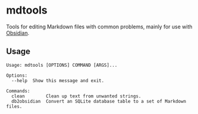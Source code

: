 # mdtools

Tools for editing Markdown files with common problems, mainly for use with
[Obsidian](https://obsidian.md/).

## Usage

```
Usage: mdtools [OPTIONS] COMMAND [ARGS]...

Options:
  --help  Show this message and exit.

Commands:
  clean        Clean up text from unwanted strings.
  db2obsidian  Convert an SQLite database table to a set of Markdown files.
```
